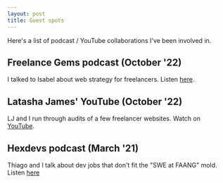 ```yaml
---
layout: post
title: Guest spots
---
```


Here's a list of podcast / YouTube collaborations I've been involved in.

## Freelance Gems podcast (October '22)

I talked to Isabel about web strategy for freelancers. Listen [here](https://anchor.fm/freelance-gems/episodes/WTF-is-Website-Strategy--with-Brian-David-Hall-e1p5tlq).

## Latasha James' YouTube (October '22)

LJ and I run through audits of a few freelancer websites. Watch on [YouTube](https://www.youtube.com/watch?v=C90Enizwelo).

## Hexdevs podcast (March '21)

Thiago and I talk about dev jobs that don't fit the "SWE at FAANG" mold. Listen [here](https://podcast.hexdevs.com/episodes/22-unusual-tech-jobs-with-brian-david-hall)
